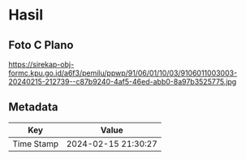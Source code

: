 # Hasil

## Foto C Plano

https://sirekap-obj-formc.kpu.go.id/a6f3/pemilu/ppwp/91/06/01/10/03/9106011003003-20240215-212739--c87b9240-4af5-46ed-abb0-8a97b3525775.jpg


## Metadata

| Key        | Value               |
| ---------- | ------------------- |
| Time Stamp | 2024-02-15 21:30:27 |



